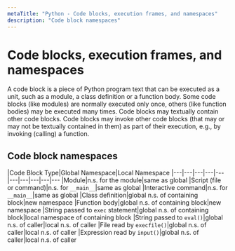 ```yaml
---
metaTitle: "Python - Code blocks, execution frames, and namespaces"
description: "Code block namespaces"
---
```


# Code blocks, execution frames, and namespaces


A code block is a piece of Python program text that can be executed as a unit, such as a module, a class definition or a function body. Some code blocks (like modules) are normally executed only once, others (like function bodies) may be executed many times. Code blocks may textually contain other code blocks. Code blocks may invoke other code blocks (that may or may not be textually contained in them) as part of their execution, e.g., by invoking (calling) a function.



## Code block namespaces


|Code Block Type|Global Namespace|Local Namespace
|---|---|---|---|---|---|---|---|---|---
|Module|n.s. for the module|same as global
|Script (file or command)|n.s. for `__main__`|same as global
|Interactive command|n.s. for `__main__`|same as global
|Class definition|global n.s. of containing block|new namespace
|Function body|global n.s. of containing block|new namespace
|String passed to `exec` statement|global n.s. of containing block|local namespace of containing block
|String passed to `eval()`|global n.s. of caller|local n.s. of caller
|File read by `execfile()`|global n.s. of caller|local n.s. of caller
|Expression read by `input()`|global n.s. of caller|local n.s. of caller

